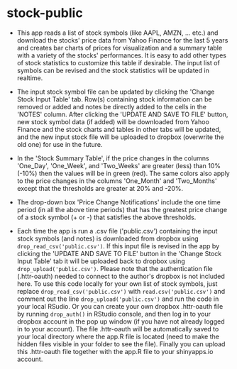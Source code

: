 # stock-public
- This app reads a list of stock symbols (like AAPL, AMZN, ... etc.) and download the stocks' price data from Yahoo Finance for the last 5 years and creates bar charts of prices for visualization and a summary table with a variety of the stocks' performances. It is easy to add other types of stock statistics to customize this table if desirable. The input list of symbols can be revised and the stock statistics will be updated in realtime. 

- The input stock symbol file can be updated by clicking the 'Change Stock Input Table' tab. Row(s) containing stock information can be removed or added and notes be directly added to the cells in the 'NOTES' column. After clicking the 'UPDATE AND SAVE TO FILE' button, new stock symbol data (if added) will be downloaded from Yahoo Finance and the stock charts and tables in other tabs will be updated, and the new input stock file will be uploaded to dropbox (overwrite the old one) for use in the future. 

- In the 'Stock Summary Table', if the price changes in the columns 'One_Day', 'One_Week', and 'Two_Weeks' are greater (less) than 10% (-10%) then the values will be in green (red). The same colors also apply to the price changes in the columns 'One_Month' and 'Two_Months' except that the thresholds are greater at 20% and -20%.   

- The drop-down box 'Price Change Notifications' include the one time period (in all the above time periods) that has the greatest price change of a stock symbol (+ or -) that satisfies the above thresholds.

- Each time the app is run a .csv file ('public.csv') containing the input stock symbols (and notes) is downloaded from dropbox using `drop_read_csv('public.csv')`. If this input file is revised in the app by clicking the 'UPDATE AND SAVE TO FILE' button in the 'Change Stock Input Table' tab it will be uploaded back to dropbox using `drop_upload('public.csv')`. Please note that the authentication file (.httr-oauth) needed to connect to the author's dropbox is not included here. To use this code locally for your own list of stock symbols, just replace `drop_read_csv('public.csv')` with `read.csv('public.csv')` and comment out the line `drop_upload('public.csv')` and run the code in your local RSudio. Or you can create your own dropbox .httr-oauth file by running `drop_auth()` in RStudio console, and then log in to your dropbox account in the pop up window (if you have not already logged in to your account). The file .httr-oauth will be automatically saved to your local directory where the app.R file is located (need to make the hidden files visible in your folder to see the file). Finally you can upload this .httr-oauth file together with the app.R file to your shinyapps.io account.
